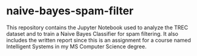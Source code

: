 # naive-bayes-spam-filter
This repository contains the Jupyter Notebook used to analyze the TREC dataset and to train a Naive Bayes Classifier for spam filtering. It also includes the written report since this is an assignment for a course named Intelligent Systems in my MS Computer Science degree.
